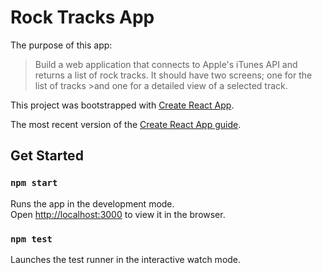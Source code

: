 # Rock Tracks App

The purpose of this app:

>Build a web application that connects to Apple's iTunes API and returns a list of rock tracks. It should have two screens; one for the list of tracks >and one for a detailed view of a selected track.

This project was bootstrapped with [Create React App](https://github.com/facebookincubator/create-react-app).

The most recent version of the [Create React App guide](https://github.com/facebookincubator/create-react-app/blob/master/packages/react-scripts/template/README.md).

## Get Started

### `npm start`

Runs the app in the development mode.<br>
Open [http://localhost:3000](http://localhost:3000) to view it in the browser.

### `npm test`

Launches the test runner in the interactive watch mode.
